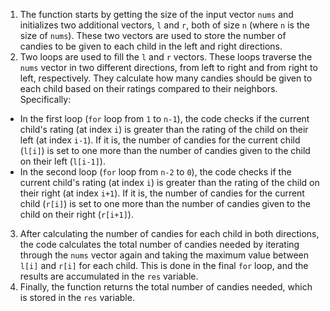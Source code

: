 1. The function starts by getting the size of the input vector `nums` and initializes two additional vectors, `l` and `r`, both of size `n` (where `n` is the size of `nums`). These two vectors are used to store the number of candies to be given to each child in the left and right directions.
​
2. Two loops are used to fill the `l` and `r` vectors. These loops traverse the `nums` vector in two different directions, from left to right and from right to left, respectively. They calculate how many candies should be given to each child based on their ratings compared to their neighbors. Specifically:
- In the first loop (`for` loop from `1` to `n-1`), the code checks if the current child's rating (at index `i`) is greater than the rating of the child on their left (at index `i-1`). If it is, the number of candies for the current child (`l[i]`) is set to one more than the number of candies given to the child on their left (`l[i-1]`).
- In the second loop (`for` loop from `n-2` to `0`), the code checks if the current child's rating (at index `i`) is greater than the rating of the child on their right (at index `i+1`). If it is, the number of candies for the current child (`r[i]`) is set to one more than the number of candies given to the child on their right (`r[i+1]`).
​
3. After calculating the number of candies for each child in both directions, the code calculates the total number of candies needed by iterating through the `nums` vector again and taking the maximum value between `l[i]` and `r[i]` for each child. This is done in the final `for` loop, and the results are accumulated in the `res` variable.
​
4. Finally, the function returns the total number of candies needed, which is stored in the `res` variable.
​
​